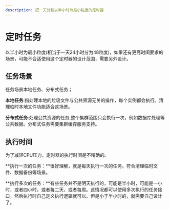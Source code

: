 ```yaml
---
description: 把一天分割以半小时为最小粒度的定时器
---
```


# 定时任务

以半小时为最小粒度\(相当于一天24小时分为48粒度\)，如果还有更高时间要求的场景，可能不合适使用这个定时器的设计范围，需要另外设计。

## 任务场景

任务场景本地任务、分布式任务；

**本地任务**:指处理本地的垃圾文件与公共资源无关的操作，每个实例都会执行。清理临时本地文件功能适合这场景。

**分布式任务**:处理公共资源的任务,整个集群范围只会执行一次，例如数据库处理等公共数据。分布式任务需要集群缓存服务支持。

## 执行时间

为了减轻CPU压力，定时器的执行时间是不精确的。

**执行一次的任务：**很好理解，就是每天执行一次的任务。符合清理临时文件、数据备份等场景。

**执行多次的任务：**有些任务并不是明天执行的，可能是半小时，可能是一小时，或者四小时，或者每二天，或者每周。这情况都可以使用多次执行的任务接口，然后执行时自己定义执行逻辑就可以。但是小于半小时的，就需要自己设计了。





